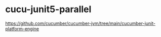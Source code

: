 # cucu-junit5-parallel

https://github.com/cucumber/cucumber-jvm/tree/main/cucumber-junit-platform-engine
